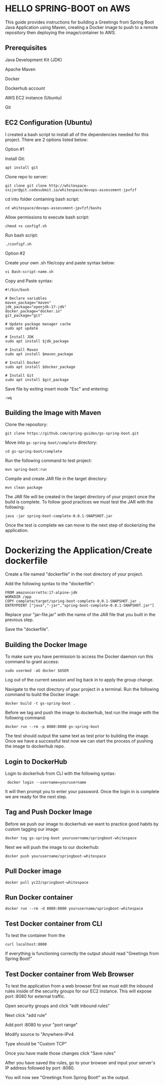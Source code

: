 
# HELLO SPRING-BOOT on AWS


This guide provides instructions for building a Greetings from Spring Boot Java Application using Maven, creating a Docker image to push to a remote repository then deploying the image/container to AWS.



## Prerequisites

Java Development Kit (JDK)

Apache Maven

Docker

Dockerhub account

AWS EC2 instance (Ubuntu)

Git


## EC2 Configuration (Ubuntu)

I created a bash script to install all of the dependencies needed for this project. There are 2 options listed below:

Option #1

Install Git: 

    apt install git

Clone repo to server:

    git clone git clone http://whitespace-vxijer@git.codesubmit.io/whitespace/devops-assessment-jpvfzf

cd into folder containing bash script:

    cd whitespace/devops-assessment-jpvfzf/bashs

Allow permissions to execute bash script:
   
    chmod +x configf.sh

Run bash script:

    ./configf.sh

Option #2

Create your own .sh file/copy and paste syntax below:

    vi Bash-script-name.sh

 Copy and Paste syntax:   

    #!/bin/bash

    # Declare variables
    maven_package="maven"
    jdk_package="openjdk-17-jdk"
    docker_package="docker.io"
    git_package="git"

    # Update package manager cache
    sudo apt update

    # Install JDK
    sudo apt install $jdk_package

    # Install Maven
    sudo apt install $maven_package

    # Install Docker
    sudo apt install $docker_package

    # Install Git
    sudo apt install $git_package

Save file by exiting insert mode "Esc" and entering:
 
    :wq

## Building the Image with Maven

Clone the repository:

    git clone https://github.com/spring-guides/gs-spring-boot.git

Move into `gs-spring-boot/complete` directory:

    cd gs-spring-boot/complete

Run the following command to test project:

    mvn spring-boot:run

Compile and create JAR file in the target directory:

    mvn clean package

The JAR file will be created in the target directory of your project once the build is complete.  To follow good practices we must test the JAR with the following:

    java -jar spring-boot-complete-0.0.1-SNAPSHOT.jar

Once the test is complete we can move to the next step of dockerizing the application.












# Dockerizing the Application/Create dockerfile

Create a file named "dockerfile" in the root directory of your project.

Add the following syntax to the "dockerfile":

    FROM amazoncorretto:17-alpine-jdk
    WORKDIR /app
    COPY complete/target/spring-boot-complete-0.0.1-SNAPSHOT.jar .
    ENTRYPOINT ["java","-jar","spring-boot-complete-0.0.1-SNAPSHOT.jar"]

Replace your "jar-file.jar" with the name of the JAR file that you built in the previous step.

Save the "dockerfile".
## Building the Docker Image

To make sure you have permission to access the Docker daemon run this command to grant access:

    sudo usermod -aG docker $USER

Log out of the current session and log back in to apply the group change.

Navigate to the root directory of your project in a terminal.
Run the following command to build the Docker image:

    docker build -t gs-spring-boot .

Before we tag and push the image to dockerhub, test run the image with the following command:

    docker run --rm -p 8080:8080 gs-spring-boot

The test should output the same text as test prior to building the image. Once we have a successful test now we can start the process of pushing the image to dockerhub repo.




## Login to DockerHub

Login to dockerhub from CLI with the following syntax:

     docker login --username=yourusername

It will then prompt you to enter your password. Once the login in is complete we are ready for the next step.




## Tag and Push Docker Image

Before we push our image to dockerhub we want to practice good habits by custom tagging our image:

    docker tag gs-spring-boot yourusername/springboot-whitespace

Next we will push the image to our dockerhub:
    
    docker push yourusername/springboot-whitespace


## Pull Docker image

    docker pull yc22/springboot-whitespace

## Run Docker container

    docker run --rm -d 8080:8080 yourusername/springboot-whitespace
## Test Docker container from CLI

To test the container from the 

    curl localhost:8080

If everything is functioning correctly the output should read "Greetings from Spring Boot!"


## Test Docker container from Web Browser

To test the application from a web browser first we must edit the inbound rules inside of the security groups for our EC2 instance. This will expose port :8080 for external traffic.

Open security groups and click "edit inbound rules"

Next click "add rule"

Add port :8080 to your "port range"

Modify source to "Anywhere-IPv4

Type should be "Custom TCP"

Once you have made those changes click "Save rules"

After you have saved the rules, go to your browser and input your server's IP address followed by port :8080.

You will now see "Greetings from Spring Boot!" as the output.




